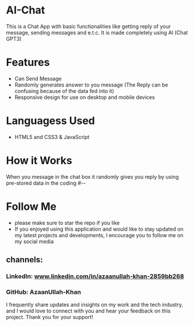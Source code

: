 # AI-Chat
This is a Chat App with basic functionalities like getting reply of your message, sending messages and e.t.c. It is made completely using AI (Chat GPT3)

# Features
- Can Send Message
- Randomly generates answer to you message (The Reply can be confusing because of the data fed into it)
- Responsive design for use on desktop and mobile devices
# Languagess Used
- HTML5 and CSS3 & JavaScript
# How it Works
When you message in the chat box it randomly gives you reply by using pre-stored data in the coding
#--
 # Follow Me
 - please make sure to star the repo if you like
- If you enjoyed using this application and would like to stay updated on my latest projects and developments, I encourage you to follow me on my social media
## channels:
### LinkedIn: www.linkedin.com/in/azaanullah-khan-2859bb268
### GitHub: AzaanUllah-Khan
I frequently share updates and insights on my work and the tech industry, and I would love to connect with you and hear your feedback on this project. Thank you for your support!
